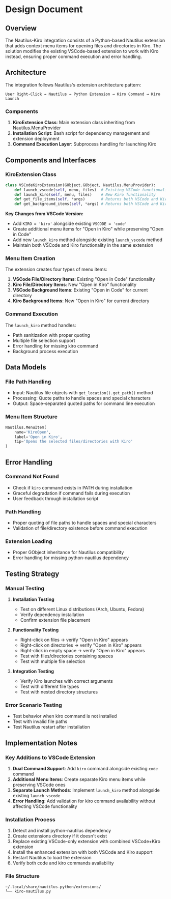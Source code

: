 # Design Document

## Overview

The Nautilus-Kiro integration consists of a Python-based Nautilus extension that adds context menu items for opening files and directories in Kiro. The solution modifies the existing VSCode-based extension to work with Kiro instead, ensuring proper command execution and error handling.

## Architecture

The integration follows Nautilus's extension architecture pattern:

```
User Right-Click → Nautilus → Python Extension → Kiro Command → Kiro Launch
```

### Components

1. **KiroExtension Class**: Main extension class inheriting from Nautilus.MenuProvider
2. **Installation Script**: Bash script for dependency management and extension deployment
3. **Command Execution Layer**: Subprocess handling for launching Kiro

## Components and Interfaces

### KiroExtension Class

```python
class VSCodeKiroExtension(GObject.GObject, Nautilus.MenuProvider):
    def launch_vscode(self, menu, files)  # Existing VSCode functionality
    def launch_kiro(self, menu, files)    # New Kiro functionality
    def get_file_items(self, *args)       # Returns both VSCode and Kiro menu items
    def get_background_items(self, *args) # Returns both VSCode and Kiro menu items
```

**Key Changes from VSCode Version:**
- Add `KIRO = 'kiro'` alongside existing `VSCODE = 'code'`
- Create additional menu items for "Open in Kiro" while preserving "Open in Code"
- Add new `launch_kiro` method alongside existing `launch_vscode` method
- Maintain both VSCode and Kiro functionality in the same extension

### Menu Item Creation

The extension creates four types of menu items:
1. **VSCode File/Directory Items**: Existing "Open in Code" functionality
2. **Kiro File/Directory Items**: New "Open in Kiro" functionality  
3. **VSCode Background Items**: Existing "Open in Code" for current directory
4. **Kiro Background Items**: New "Open in Kiro" for current directory

### Command Execution

The `launch_kiro` method handles:
- Path sanitization with proper quoting
- Multiple file selection support
- Error handling for missing kiro command
- Background process execution

## Data Models

### File Path Handling
- Input: Nautilus file objects with `get_location().get_path()` method
- Processing: Quote paths to handle spaces and special characters
- Output: Space-separated quoted paths for command line execution

### Menu Item Structure
```python
Nautilus.MenuItem(
    name='KiroOpen',
    label='Open in Kiro',
    tip='Opens the selected files/directories with Kiro'
)
```

## Error Handling

### Command Not Found
- Check if `kiro` command exists in PATH during installation
- Graceful degradation if command fails during execution
- User feedback through installation script

### Path Handling
- Proper quoting of file paths to handle spaces and special characters
- Validation of file/directory existence before command execution

### Extension Loading
- Proper GObject inheritance for Nautilus compatibility
- Error handling for missing python-nautilus dependency

## Testing Strategy

### Manual Testing
1. **Installation Testing**
   - Test on different Linux distributions (Arch, Ubuntu, Fedora)
   - Verify dependency installation
   - Confirm extension file placement

2. **Functionality Testing**
   - Right-click on files → verify "Open in Kiro" appears
   - Right-click on directories → verify "Open in Kiro" appears
   - Right-click in empty space → verify "Open in Kiro" appears
   - Test with files/directories containing spaces
   - Test with multiple file selection

3. **Integration Testing**
   - Verify Kiro launches with correct arguments
   - Test with different file types
   - Test with nested directory structures

### Error Scenario Testing
- Test behavior when kiro command is not installed
- Test with invalid file paths
- Test Nautilus restart after installation

## Implementation Notes

### Key Additions to VSCode Extension
1. **Dual Command Support**: Add `kiro` command alongside existing `code` command
2. **Additional Menu Items**: Create separate Kiro menu items while preserving VSCode ones
3. **Separate Launch Methods**: Implement `launch_kiro` method alongside existing `launch_vscode`
4. **Error Handling**: Add validation for kiro command availability without affecting VSCode functionality

### Installation Process
1. Detect and install python-nautilus dependency
2. Create extensions directory if it doesn't exist
3. Replace existing VSCode-only extension with combined VSCode+Kiro extension
4. Install the enhanced extension with both VSCode and Kiro support
5. Restart Nautilus to load the extension
6. Verify both code and kiro commands availability

### File Structure
```
~/.local/share/nautilus-python/extensions/
└── kiro-nautilus.py
```